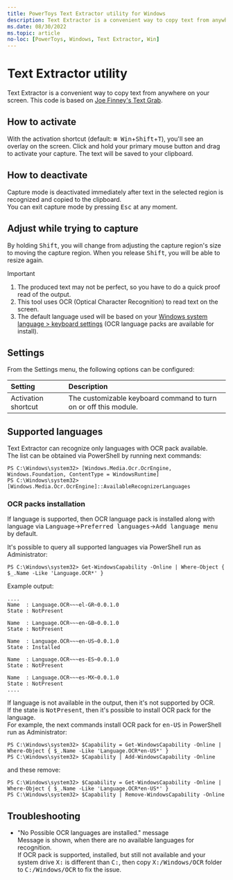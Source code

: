 ```yaml
---
title: PowerToys Text Extractor utility for Windows
description: Text Extractor is a convenient way to copy text from anywhere on your screen.
ms.date: 08/30/2022
ms.topic: article
no-loc: [PowerToys, Windows, Text Extractor, Win]
---
```


# Text Extractor utility

Text Extractor is a convenient way to copy text from anywhere on your screen. This code is based on [Joe Finney's Text Grab](https://github.com/TheJoeFin/Text-Grab).

## How to activate

With the activation shortcut (default: <kbd>⊞ Win</kbd>+<kbd>Shift</kbd>+<kbd>T</kbd>), you'll see an overlay on the screen. Click and hold your primary mouse button and drag to activate your capture. The text will be saved to your clipboard.

## How to deactivate

Capture mode is deactivated immediately after text in the selected region is recognized and copied to the clipboard.</br>
You can exit capture mode by pressing <kbd>Esc</kbd> at any moment.

## Adjust while trying to capture

By holding <kbd>Shift</kbd>, you will change from adjusting the capture region's size to moving the capture region. When you release <kbd>Shift</kbd>, you will be able to resize again.

> [!IMPORTANT]
>
> 1. The produced text may not be perfect, so you have to do a quick proof read of the output.
> 2. This tool uses OCR (Optical Character Recognition) to read text on the screen.
> 3. The default language used will be based on your [Windows system language > keyboard settings](https://support.microsoft.com/windows/manage-the-input-and-display-language-settings-in-windows-12a10cb4-8626-9b77-0ccb-5013e0c7c7a2) (OCR language packs are available for install).

## Settings

From the Settings menu, the following options can be configured:

| Setting | Description |
| :--- | :--- |
| Activation shortcut | The customizable keyboard command to turn on or off this module. |

## Supported languages

Text Extractor can recognize only languages with OCR pack available.</br>
The list can be obtained via PowerShell by running next commands:
```console
PS C:\Windows\system32> [Windows.Media.Ocr.OcrEngine, Windows.Foundation, ContentType = WindowsRuntime]
PS C:\Windows\system32> [Windows.Media.Ocr.OcrEngine]::AvailableRecognizerLanguages
```

### OCR packs installation

If language is supported, then OCR language pack is installed along with language via <kbd>Language</kbd>-><kbd>Preferred languages</kbd>-><kbd>Add language menu</kbd> by default.</br>

It's possible to query all supported languages via PowerShell run as Administrator:
```console
PS C:\Windows\system32> Get-WindowsCapability -Online | Where-Object { $_.Name -Like 'Language.OCR*' }
```

Example output:
```console
....
Name  : Language.OCR~~~el-GR~0.0.1.0
State : NotPresent

Name  : Language.OCR~~~en-GB~0.0.1.0
State : NotPresent

Name  : Language.OCR~~~en-US~0.0.1.0
State : Installed

Name  : Language.OCR~~~es-ES~0.0.1.0
State : NotPresent

Name  : Language.OCR~~~es-MX~0.0.1.0
State : NotPresent
....
```

If language is not available in the output, then it's not supported by OCR.</br>
If the state is <kbd>NotPresent</kbd>, then it's possible to install OCR pack for the language.</br>
For example, the next commands install OCR pack for <kbd>en-US</kbd> in PowerShell run as Administrator:
```console
PS C:\Windows\system32> $Capability = Get-WindowsCapability -Online | Where-Object { $_.Name -Like 'Language.OCR*en-US*' }
PS C:\Windows\system32> $Capability | Add-WindowsCapability -Online
```
and these remove:
```console
PS C:\Windows\system32> $Capability = Get-WindowsCapability -Online | Where-Object { $_.Name -Like 'Language.OCR*en-US*' }
PS C:\Windows\system32> $Capability | Remove-WindowsCapability -Online
```

## Troubleshooting

* "No Possible OCR languages are installed." message </br>
Message is shown, when there are no available languages for recognition.</br>
If OCR pack is supported, installed, but still not available and your system drive <kbd>X:</kbd> is different than <kbd>C:</kbd>, then copy <kbd>X:/Windows/OCR</kbd> folder to <kbd>C:/Windows/OCR</kbd> to fix the issue.